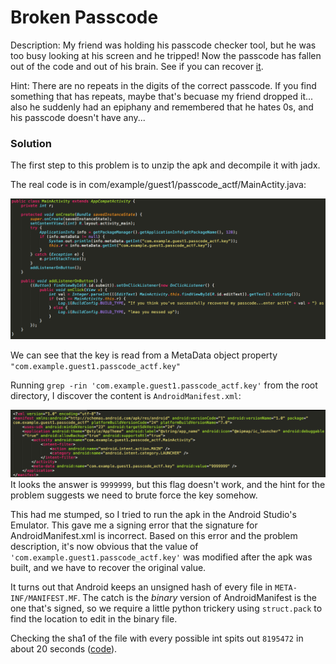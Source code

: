 # Broken Passcode

Description: My friend was holding his passcode checker tool, but he was too busy looking at his screen and he tripped! Now the passcode has fallen out of the code and out of his brain. See if you can recover [it](https://angstromctf.com/static/forensics/broken_passcode/brokenpasscode.apk).

Hint: There are no repeats in the digits of the correct passcode. If you find something that has repeats, maybe that's becuase my friend dropped it... also he suddenly had an epiphany and remembered that he hates 0s, and his passcode doesn't have any...

### Solution

The first step to this problem is to unzip the apk and decompile it with jadx.

The real code is in com/example/guest1/passcode_actf/MainActity.java:

![src](https://raw.githubusercontent.com/e-beach/CTFs/master/angstrom2017/brokenpasscode/MainActivity.png)

We can see that the key is read from a MetaData object property `"com.example.guest1.passcode_actf.key"`

Running `grep -rin 'com.example.guest1.passcode_actf.key'` from the root directory,
I discover the content is `AndroidManifest.xml`:

![xml](https://raw.githubusercontent.com/e-beach/CTFs/master/angstrom2017/brokenpasscode/AndroidManifest.png)
It looks the answer is `9999999`, but this flag doesn't work,
and the hint for the problem suggests we need to brute force the key somehow.

This had me stumped, so I tried to run the apk in the Android Studio's Emulator.
This gave me a signing error that the signature for AndroidManifest.xml is incorrect.
Based on this error and the problem description, it's now obvious that the value of `'com.example.guest1.passcode_actf.key'`
was modified after the apk was built, and we have to recover the original value.

It turns out that Android keeps an unsigned hash of every file in `META-INF/MANIFEST.MF`.
The catch is the *binary* version of AndroidManifest is the one that's signed, so we require
a little python trickery using `struct.pack` to find the location to edit in the binary file.

Checking the sha1 of the file with every possible int spits out `8195472` in about 20 seconds ([code](passcode_soln.py)).


